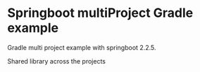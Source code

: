 # Springboot multiProject Gradle example
Gradle multi project example with springboot 2.2.5. 

Shared library across the projects
